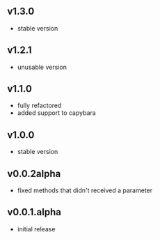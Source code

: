 ## v1.3.0

* stable version

## v1.2.1

* unusable version

## v1.1.0

* fully refactored
* added support to capybara

## v1.0.0

* stable version

## v0.0.2alpha

* fixed methods that didn't received a parameter

## v0.0.1.alpha

* initial release